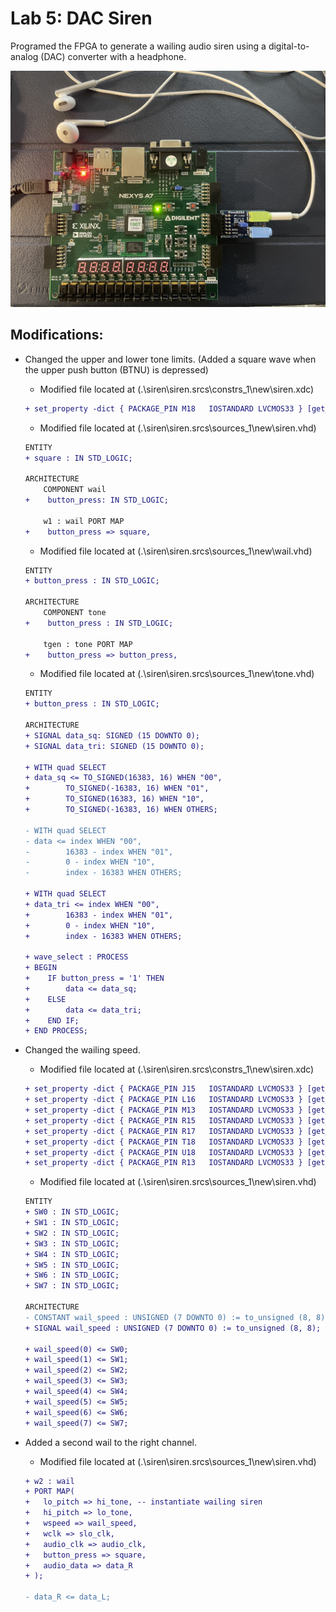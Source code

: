 # Lab 5: DAC Siren
Programed the FPGA to generate a wailing audio siren using a digital-to-analog (DAC) converter with a headphone.

![demo](siren/demo/demo.jpg)

## Modifications:
* Changed the upper and lower tone limits. (Added a square wave when the upper push button (BTNU) is depressed)
    * Modified file located at (.\siren\siren.srcs\constrs_1\new\siren.xdc)
    ```diff
    + set_property -dict { PACKAGE_PIN M18   IOSTANDARD LVCMOS33 } [get_ports { square }];
    ```
    * Modified file located at (.\siren\siren.srcs\sources_1\new\siren.vhd)
    ```diff
    ENTITY
    + square : IN STD_LOGIC;

    ARCHITECTURE
        COMPONENT wail
    +    button_press: IN STD_LOGIC;

        w1 : wail PORT MAP
    +    button_press => square,
    ```
    * Modified file located at (.\siren\siren.srcs\sources_1\new\wail.vhd)
    ```diff
    ENTITY
    + button_press : IN STD_LOGIC;

    ARCHITECTURE
        COMPONENT tone
    +    button_press : IN STD_LOGIC;

        tgen : tone PORT MAP
    +    button_press => button_press,
    ```
    * Modified file located at (.\siren\siren.srcs\sources_1\new\tone.vhd)
    ```diff
    ENTITY
    + button_press : IN STD_LOGIC;

    ARCHITECTURE
    + SIGNAL data_sq: SIGNED (15 DOWNTO 0);
	+ SIGNAL data_tri: SIGNED (15 DOWNTO 0);

    + WITH quad SELECT
    + data_sq <= TO_SIGNED(16383, 16) WHEN "00",
    +        TO_SIGNED(-16383, 16) WHEN "01",
    +        TO_SIGNED(16383, 16) WHEN "10",
    +        TO_SIGNED(-16383, 16) WHEN OTHERS;
            
    - WITH quad SELECT
	- data <= index WHEN "00",
	-        16383 - index WHEN "01",
	-        0 - index WHEN "10",
	-        index - 16383 WHEN OTHERS;

    + WITH quad SELECT
    + data_tri <= index WHEN "00",
    +        16383 - index WHEN "01",
    +        0 - index WHEN "10",
    +        index - 16383 WHEN OTHERS;

    + wave_select : PROCESS
    + BEGIN
	+    IF button_press = '1' THEN
    +        data <= data_sq;       
    +    ELSE
    +        data <= data_tri;
    +    END IF;     
    + END PROCESS;
    ```

* Changed the wailing speed.
    * Modified file located at (.\siren\siren.srcs\constrs_1\new\siren.xdc)
    ```diff
    + set_property -dict { PACKAGE_PIN J15   IOSTANDARD LVCMOS33 } [get_ports { SW0 }];
    + set_property -dict { PACKAGE_PIN L16   IOSTANDARD LVCMOS33 } [get_ports { SW1 }];
    + set_property -dict { PACKAGE_PIN M13   IOSTANDARD LVCMOS33 } [get_ports { SW2 }];
    + set_property -dict { PACKAGE_PIN R15   IOSTANDARD LVCMOS33 } [get_ports { SW3 }];
    + set_property -dict { PACKAGE_PIN R17   IOSTANDARD LVCMOS33 } [get_ports { SW4 }];
    + set_property -dict { PACKAGE_PIN T18   IOSTANDARD LVCMOS33 } [get_ports { SW5 }];
    + set_property -dict { PACKAGE_PIN U18   IOSTANDARD LVCMOS33 } [get_ports { SW6 }];
    + set_property -dict { PACKAGE_PIN R13   IOSTANDARD LVCMOS33 } [get_ports { SW7 }];
    ```
    * Modified file located at (.\siren\siren.srcs\sources_1\new\siren.vhd)
    ```diff
    ENTITY
    + SW0 : IN STD_LOGIC;
	+ SW1 : IN STD_LOGIC;
	+ SW2 : IN STD_LOGIC;
	+ SW3 : IN STD_LOGIC;
	+ SW4 : IN STD_LOGIC;
	+ SW5 : IN STD_LOGIC;
	+ SW6 : IN STD_LOGIC;
	+ SW7 : IN STD_LOGIC;

    ARCHITECTURE
    - CONSTANT wail_speed : UNSIGNED (7 DOWNTO 0) := to_unsigned (8, 8);
    + SIGNAL wail_speed : UNSIGNED (7 DOWNTO 0) := to_unsigned (8, 8);

    + wail_speed(0) <= SW0;
	+ wail_speed(1) <= SW1;
	+ wail_speed(2) <= SW2;
	+ wail_speed(3) <= SW3;
	+ wail_speed(4) <= SW4;
	+ wail_speed(5) <= SW5;
	+ wail_speed(6) <= SW6;
	+ wail_speed(7) <= SW7;
    ```

* Added a second wail to the right channel.
    * Modified file located at (.\siren\siren.srcs\sources_1\new\siren.vhd)
    ```diff
    + w2 : wail
	+ PORT MAP(
	+	lo_pitch => hi_tone, -- instantiate wailing siren
	+	hi_pitch => lo_tone, 
	+	wspeed => wail_speed, 
	+	wclk => slo_clk, 
	+	audio_clk => audio_clk, 
	+	button_press => square,
	+	audio_data => data_R
	+ );

    - data_R <= data_L;
    ```
